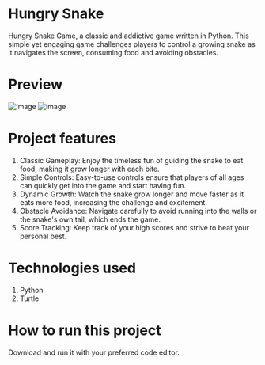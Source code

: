 # Hungry Snake
Hungry Snake Game, a classic and addictive game written in Python. This simple yet engaging game challenges players to control a growing snake as it navigates the screen, consuming food and avoiding obstacles.

# Preview
![image](https://github.com/Daniel-codeApe/hungry-snake/assets/172876551/a39f7dba-dce7-4cbe-b752-f6db26c79625)
![image](https://github.com/Daniel-codeApe/hungry-snake/assets/172876551/c3e21d0f-6881-492f-88f7-04d09764f357)

# Project features
1. Classic Gameplay: Enjoy the timeless fun of guiding the snake to eat food, making it grow longer with each bite.
2. Simple Controls: Easy-to-use controls ensure that players of all ages can quickly get into the game and start having fun.
3. Dynamic Growth: Watch the snake grow longer and move faster as it eats more food, increasing the challenge and excitement.
4. Obstacle Avoidance: Navigate carefully to avoid running into the walls or the snake's own tail, which ends the game.
5. Score Tracking: Keep track of your high scores and strive to beat your personal best.

# Technologies used
1. Python
2. Turtle

# How to run this project
Download and run it with your preferred code editor.
